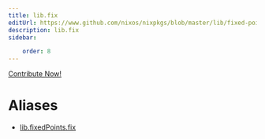 ```yaml
---
title: lib.fix
editUrl: https://www.github.com/nixos/nixpkgs/blob/master/lib/fixed-points.nix#L29C9
description: lib.fix
sidebar:

    order: 8
---
```


<a href="https://www.github.com/nixos/nixpkgs/blob/master/lib/fixed-points.nix#L29C9">Contribute Now!</a>


# Aliases

- [lib.fixedPoints.fix](./reference/lib/fixedPoints/lib-fixedPoints-fix)


